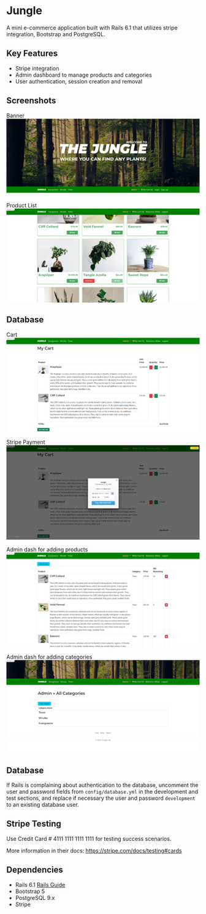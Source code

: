 # Jungle

A mini e-commerce application built with Rails 6.1 that utilizes stripe integration, Bootstrap and PostgreSQL. 

## Key Features
  - Stripe integration
  - Admin dashboard to manage products and categories
  - User authentication, session creation and removal
  
## Screenshots

Banner
!["Banner"](https://github.com/JonixB/jungle-rails/blob/master/docs/banner.png?raw=true)

Product List
!["Product List"](https://github.com/JonixB/jungle-rails/blob/master/docs/productlist.png?raw=true)
## Database

Cart
!["Cart"](https://github.com/JonixB/jungle-rails/blob/master/docs/Cart.png?raw=true)

Stripe Payment
!["Stripe Payment"](https://github.com/JonixB/jungle-rails/blob/master/docs/payment.png?raw=true)

Admin dash for adding products
!["Admin dash for adding products"](https://github.com/JonixB/jungle-rails/blob/master/docs/product-dashboard.png?raw=true)

Admin dash for adding categories
!["Admin dash for adding categories"](https://github.com/JonixB/jungle-rails/blob/master/docs/categories.png?raw=true)

## Database

If Rails is complaining about authentication to the database, uncomment the user and password fields from `config/database.yml` in the development and test sections, and replace if necessary the user and password `development` to an existing database user.

## Stripe Testing

Use Credit Card # 4111 1111 1111 1111 for testing success scenarios.

More information in their docs: <https://stripe.com/docs/testing#cards>

## Dependencies

- Rails 6.1 [Rails Guide](http://guides.rubyonrails.org/v6.1/)
- Bootstrap 5
- PostgreSQL 9.x
- Stripe
